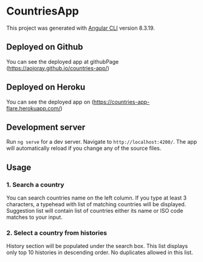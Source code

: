 # CountriesApp

This project was generated with [Angular CLI](https://github.com/angular/angular-cli) version 8.3.19.

## Deployed on Github

You can see the deployed app at githubPage (https://aojoray.github.io/countries-app/) 

## Deployed on Heroku

You can see the deployed app on (https://countries-app-flare.herokuapp.com/) 

## Development server

Run `ng serve` for a dev server. Navigate to `http://localhost:4200/`. The app will automatically reload if you change any of the source files.

## Usage

### 1. Search a country
You can search countries name on the left column.
If you type at least 3 characters, a typehead with list of matching countries will be displayed.
Suggestion list will contain list of countries either its name or ISO code matches to your input. 

### 2. Select a country from histories 
History section will be populated under the search box.
This list displays only top 10 histories in descending order.
No duplicates allowed in this list. 
